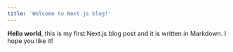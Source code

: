 ```yaml
---
title: 'Welcome to Next.js blog!'
---
```


**Hello world**, this is my first Next.js blog post and it is written in Markdown.
I hope you like it!
